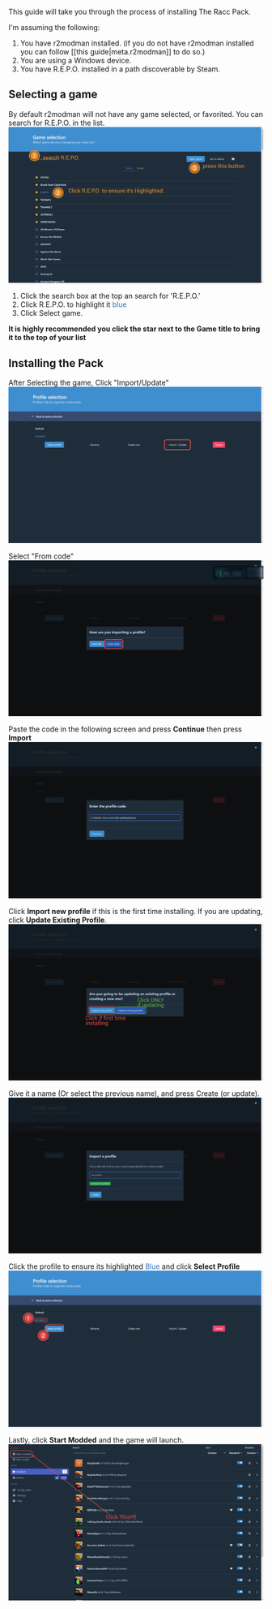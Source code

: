 This guide will take you through the process of installing The Racc Pack.

I'm assuming the following:
1. You have r2modman installed. (if you do not have r2modman installed you can follow [[this guide|meta.r2modman]] to do so.)
2. You are using a Windows device.
3. You have R.E.P.O. installed in a path discoverable by Steam.

## Selecting a game
By default r2modman will not have any game selected, or favorited. You can search for R.E.P.O. in the list.
![](./assets/images/2025-05-03-19-20-26.png)
1. Click the search box at the top an search for 'R.E.P.O.'
2. Click R.E.P.O. to highlight it <font color=#3176bc>blue</font>
3. Click Select game.

**It is highly recommended you click the star next to the Game title to bring it to the top of your list**

## Installing the Pack
After Selecting the game, Click "Import/Update"
![](./assets/images/2025-05-03-19-23-31.png)

Select "From code"
![](./assets/images/2025-05-03-19-25-11.png)

Paste the code in the following screen and press **Continue** then press **Import**
![](./assets/images/2025-05-03-19-26-35.png)

Click **Import new profile** if this is the first time installing. If you are updating, click **Update Existing Profile**.
![](./assets/images/2025-05-03-19-30-20.png)

Give it a name (Or select the previous name), and press Create (or update).
![](./assets/images/2025-05-03-19-31-02.png)

Click the profile to ensure its highlighted  <font color=#3176bc>Blue</font> and click **Select Profile**
![](./assets/images/2025-05-03-19-33-19.png)

Lastly, click **Start Modded** and the game will launch.
![](./assets/images/2025-05-03-19-34-18.png)